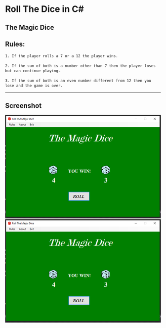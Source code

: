 # Roll The Dice in C#
## The Magic Dice

## Rules:
<!--Rules -->

    1. If the player rolls a 7 or a 12 the player wins.

    2. If the sum of both is a number other than 7 then the player loses but can continue playing.

    3. If the sum of both is an even number different from 12 then you lose and the game is over.
---
## Screenshot
![](./TheMagicDice.png "Image")
![](TheMagicDice.png "Image")
